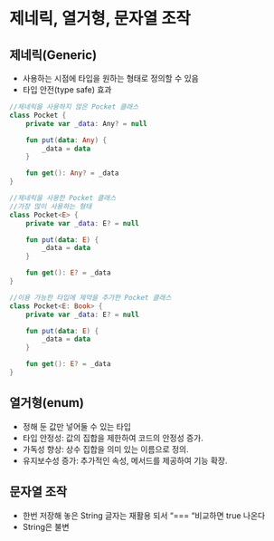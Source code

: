 # 제네릭, 열거형, 문자열 조작

## 제네릭(Generic)

- 사용하는 시점에 타입을 원하는 형태로 정의할 수 있음
- 타입 안전(type safe) 효과

```kotlin
//제네릭을 사용하지 않은 Pocket 클래스
class Pocket {
    private var _data: Any? = null

    fun put(data: Any) {
        _data = data
    }

    fun get(): Any? = _data
}
```

```kotlin
//제네릭을 사용한 Pocket 클래스
//가장 많이 사용하는 형태
class Pocket<E> {
    private var _data: E? = null

    fun put(data: E) {
        _data = data
    }

    fun get(): E? = _data
}
```

```kotlin
//이용 가능한 타입에 제약을 추가한 Pocket 클래스
class Pocket<E: Book> {
    private var _data: E? = null

    fun put(data: E) {
        _data = data
    }

    fun get(): E? = _data
}
```

## 열거형(enum)

- 정해 둔 값만 넣어둘 수 있는 타입
- 타입 안정성: 값의 집합을 제한하여 코드의 안정성 증가.
- 가독성 향상: 상수 집합을 의미 있는 이름으로 정의.
- 유지보수성 증가: 추가적인 속성, 메서드를 제공하여 기능 확장.

## 문자열 조작

- 한번 저장해 놓은 String 글자는 재활용 되서 “=== “비교하면 true 나온다
- String은 불변
